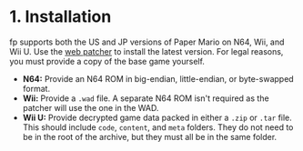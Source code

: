 # 1. Installation

fp supports both the US and JP versions of Paper Mario on N64, Wii, and Wii U. Use the [web patcher](https://fp-patcher.starhaven.dev/) to install the latest version. For legal reasons, you must provide a copy of the base game yourself.

* **N64:** Provide an N64 ROM in big-endian, little-endian, or byte-swapped format.
* **Wii:** Provide a `.wad` file. A separate N64 ROM isn't required as the patcher will use the one in the WAD.
* **Wii U:** Provide decrypted game data packed in either a `.zip` or `.tar` file. This should include `code`, `content`, and `meta` folders. They do not need to be in the root of the archive, but they must all be in the same folder.

